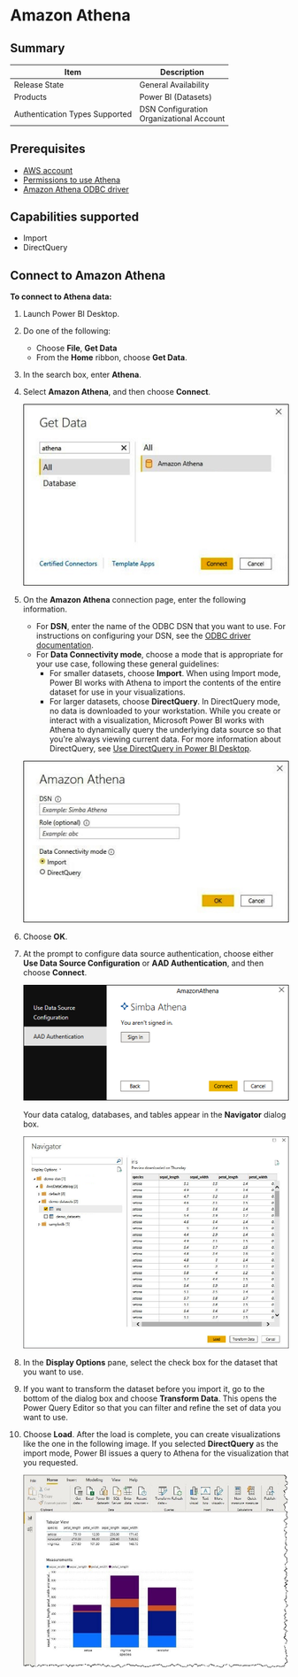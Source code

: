 # Amazon Athena

## Summary

|<b>Item</b>    |<b>Description</b>    |
|---    |---    |
|Release State    |General Availability    |
|Products    |Power BI (Datasets)    |
|Authentication Types Supported    |DSN Configuration <br /> Organizational Account    |

## Prerequisites

* [AWS account](https://aws.amazon.com/)
* [Permissions to use Athena](https://docs.aws.amazon.com/athena/latest/ug/policy-actions.html)
* [Amazon Athena ODBC driver](https://docs.aws.amazon.com/athena/latest/ug/connect-with-odbc.html)

## Capabilities supported

* Import
* DirectQuery

## Connect to Amazon Athena

**To connect to Athena data:**

1. Launch Power BI Desktop.
2. Do one of the following:
   - Choose **File**, **Get Data**
    - From the **Home** ribbon, choose **Get Data**.
3. In the search box, enter **Athena**.
4. Select **Amazon Athena**, and then choose **Connect**.

    ![Select Amazon Athena](./media/amazon-athena/amazon-athena-1.png)
    
5. On the **Amazon Athena** connection page, enter the following information.

    * For **DSN**, enter the name of the ODBC DSN that you want to use. For instructions on configuring your DSN, see the [ODBC driver documentation](https://docs.aws.amazon.com/athena/latest/ug/connect-with-odbc.html#connect-with-odbc-driver-documentation).
    * For **Data Connectivity mode**, choose a mode that is appropriate for your use case, following these general guidelines:
        * For smaller datasets, choose **Import**. When using Import mode, Power BI works with Athena to import the contents of the entire dataset for use in your visualizations.
        * For larger datasets, choose **DirectQuery**. In DirectQuery mode, no data is downloaded to your workstation. While you create or interact with a visualization, Microsoft Power BI works with Athena to dynamically query the underlying data source so that you're always viewing current data. For more information about DirectQuery, see [Use DirectQuery in Power BI Desktop](https://docs.microsoft.com/en-us/power-bi/connect-data/desktop-use-directquery).
    
    ![Enter connection information](./media/amazon-athena/amazon-athena-2.png)
    
6. Choose **OK**. 
7. At the prompt to configure data source authentication, choose either **Use Data Source Configuration** or **AAD Authentication**, and then choose **Connect**.
    
    ![Choose an authentication method](./media/amazon-athena/amazon-athena-3.png)
    
    Your data catalog, databases, and tables appear in the **Navigator** dialog box.
    
    ![The Navigator dialog box shows your data](./media/amazon-athena/amazon-athena-4.png)
    
8. In the **Display Options** pane, select the check box for the dataset that you want to use.
9. If you want to transform the dataset before you import it, go to the bottom of the dialog box and choose **Transform Data**. This opens the Power Query Editor so that you can filter and refine the set of data you want to use.
10. Choose **Load**. After the load is complete, you can create visualizations like the one in the following image. If you selected **DirectQuery** as the import mode, Power BI issues a query to Athena for the visualization that you requested.
    
    ![A sample data visualization](./media/amazon-athena/amazon-athena-5.png)
